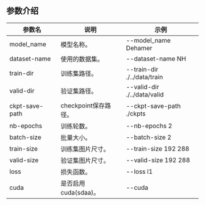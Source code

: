## 参数介绍

参数名 | 说明 | 示例
-----------------|-----------------|-----------------
model_name |模型名称。 | --model_name Dehamer
dataset-name |使用的数据集。 | --dataset-name NH
train-dir| 训练集路径。 | --train-dir ./../data/train
valid-dir| 验证集路径。 | --valid-dir ./../data/valid
ckpt-save-path | checkpoint保存路径。 | --ckpt-save-path ./ckpts
nb-epochs | 训练轮数。 | --nb-epochs 2
batch-size | 批量大小。| --batch-size 2
train-size|训练集图片尺寸。|--train-size 192 288
valid-size|验证集图片尺寸。|--valid-size 192 288
loss |损失函数。|--loss l1
cuda|是否启用cuda(sdaa)。|--cuda
